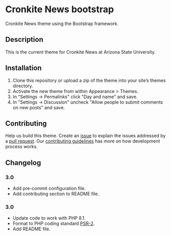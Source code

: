 # Cronkite News bootstrap

Cronkite News theme using the Bootstrap framework.

## Description

This is the current theme for Cronkite News at Arizona State University.

## Installation

1. Clone this repository or upload a zip of the theme into your site’s themes directory.
1. Activate the new theme from within Appearance > Themes.
1. In "Settings -> Permalinks" click "Day and name" and save.
1. In "Settings -> Discussion" uncheck "Allow people to submit comments on new posts" and save.

## Contributing

Help us build this theme. Create an [issue](https://github.com/cronkite-asu/Cronkite-News-bootstrap/issues) to explain the issues addressed by a [pull request](Cronkite-News-bootstrap/pulls).
Our [contributing guidelines](CONTRIBUTING.md) has more on how development process works.

## Changelog

### 3.0

- Add pre-commit configuration file.
- Add contributing section to README file.

### 3.0

- Update code to work with PHP 8.1.
- Format to PHP coding standard [PSR-2](https://www.php-fig.org/psr/psr-2/).
- Add README file.
